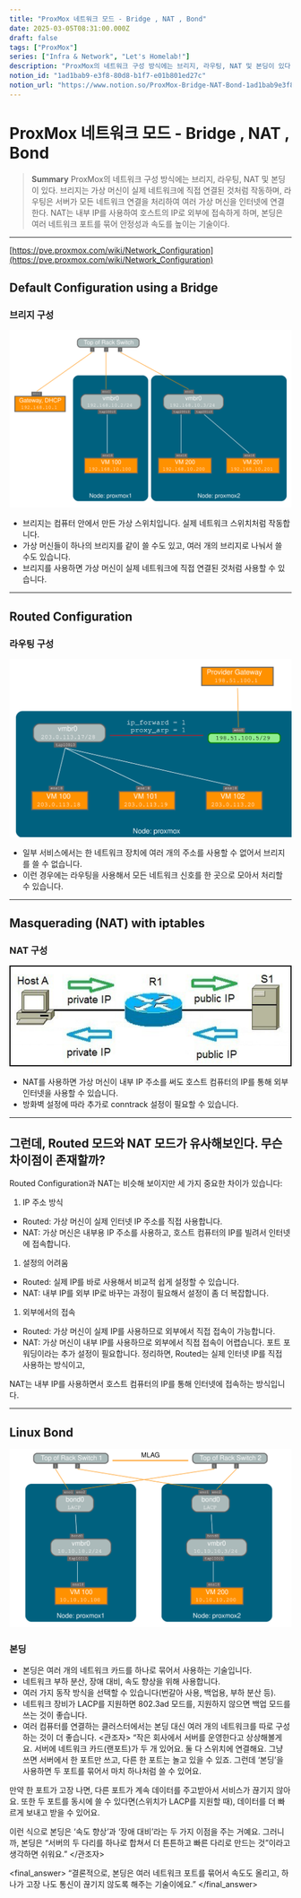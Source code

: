```yaml
---
title: "ProxMox 네트워크 모드 - Bridge , NAT , Bond"
date: 2025-03-05T08:31:00.000Z
draft: false
tags: ["ProxMox"]
series: ["Infra & Network", "Let's Homelab!"]
description: "ProxMox의 네트워크 구성 방식에는 브리지, 라우팅, NAT 및 본딩이 있다. 브리지는 가상 머신이 실제 네트워크에 직접 연결된 것처럼 작동하며, 라우팅은 서버가 모든 네트워크 연결을 처리하여 여러 가상 머신을 인터넷에 연결한다. NAT는 내부 IP를 사용하여 호스트의 IP로 외부에 접속하게 하며, 본딩은 여러 네트워크 포트를 묶어 안정성과 속도를 높이는 기술이다."
notion_id: "1ad1bab9-e3f8-80d8-b1f7-e01b801ed27c"
notion_url: "https://www.notion.so/ProxMox-Bridge-NAT-Bond-1ad1bab9e3f880d8b1f7e01b801ed27c"
---
```


# ProxMox 네트워크 모드 - Bridge , NAT , Bond

> **Summary**
> ProxMox의 네트워크 구성 방식에는 브리지, 라우팅, NAT 및 본딩이 있다. 브리지는 가상 머신이 실제 네트워크에 직접 연결된 것처럼 작동하며, 라우팅은 서버가 모든 네트워크 연결을 처리하여 여러 가상 머신을 인터넷에 연결한다. NAT는 내부 IP를 사용하여 호스트의 IP로 외부에 접속하게 하며, 본딩은 여러 네트워크 포트를 묶어 안정성과 속도를 높이는 기술이다.

---

[https://pve.proxmox.com/wiki/Network_Configuration](https://pve.proxmox.com/wiki/Network_Configuration)

## Default Configuration using a Bridge

### 브리지 구성

![Image](image_5d7fba8ff5d4.png)

- 브리지는 컴퓨터 안에서 만든 가상 스위치입니다. 실제 네트워크 스위치처럼 작동합니다.
- 가상 머신들이 하나의 브리지를 같이 쓸 수도 있고, 여러 개의 브리지로 나눠서 쓸 수도 있습니다.
- 브리지를 사용하면 가상 머신이 실제 네트워크에 직접 연결된 것처럼 사용할 수 있습니다.
---

## Routed Configuration

### 라우팅 구성

![Image](image_801941cf4a03.png)

- 일부 서비스에서는 한 네트워크 장치에 여러 개의 주소를 사용할 수 없어서 브리지를 쓸 수 없습니다.
- 이런 경우에는 라우팅을 사용해서 모든 네트워크 신호를 한 곳으로 모아서 처리할 수 있습니다.
---

## Masquerading (NAT) with iptables

### NAT 구성

![Image](image_634e47ece0f0.png)

- NAT를 사용하면 가상 머신이 내부 IP 주소를 써도 호스트 컴퓨터의 IP를 통해 외부 인터넷을 사용할 수 있습니다.
- 방화벽 설정에 따라 추가로 conntrack 설정이 필요할 수 있습니다.
---

## 그런데, Routed 모드와 NAT 모드가 유사해보인다. 무슨 차이점이 존재할까?

Routed Configuration과 NAT는 비슷해 보이지만 세 가지 중요한 차이가 있습니다:

1. IP 주소 방식
  - Routed: 가상 머신이 실제 인터넷 IP 주소를 직접 사용합니다.
  - NAT: 가상 머신은 내부용 IP 주소를 사용하고, 호스트 컴퓨터의 IP를 빌려서 인터넷에 접속합니다.
1. 설정의 어려움
  - Routed: 실제 IP를 바로 사용해서 비교적 쉽게 설정할 수 있습니다.
  - NAT: 내부 IP를 외부 IP로 바꾸는 과정이 필요해서 설정이 좀 더 복잡합니다.
1. 외부에서의 접속
  - Routed: 가상 머신이 실제 IP를 사용하므로 외부에서 직접 접속이 가능합니다.
  - NAT: 가상 머신이 내부 IP를 사용하므로 외부에서 직접 접속이 어렵습니다. 포트 포워딩이라는 추가 설정이 필요합니다.
정리하면, Routed는 실제 인터넷 IP를 직접 사용하는 방식이고, 

NAT는 내부 IP를 사용하면서 호스트 컴퓨터의 IP를 통해 인터넷에 접속하는 방식입니다.

---

## Linux Bond

![Image](image_e6f1cb9942cf.png)

### 본딩

- 본딩은 여러 개의 네트워크 카드를 하나로 묶어서 사용하는 기술입니다.
- 네트워크 부하 분산, 장애 대비, 속도 향상을 위해 사용합니다.
- 여러 가지 동작 방식을 선택할 수 있습니다(번갈아 사용, 백업용, 부하 분산 등).
- 네트워크 장비가 LACP를 지원하면 802.3ad 모드를, 지원하지 않으면 백업 모드를 쓰는 것이 좋습니다.
- 여러 컴퓨터를 연결하는 클러스터에서는 본딩 대신 여러 개의 네트워크를 따로 구성하는 것이 더 좋습니다.
<관조자> “작은 회사에서 서버를 운영한다고 상상해볼게요.
서버에 네트워크 카드(랜포트)가 두 개 있어요.
둘 다 스위치에 연결해요.
그냥 쓰면 서버에서 한 포트만 쓰고, 다른 한 포트는 놀고 있을 수 있죠.
그런데 ‘본딩’을 사용하면 두 포트를 묶어서 마치 하나처럼 쓸 수 있어요.

만약 한 포트가 고장 나면, 다른 포트가 계속 데이터를 주고받아서 서비스가 끊기지 않아요.
또한 두 포트를 동시에 쓸 수 있다면(스위치가 LACP를 지원할 때), 데이터를 더 빠르게 보내고 받을 수 있어요.

이런 식으로 본딩은 ‘속도 향상’과 ‘장애 대비’라는 두 가지 이점을 주는 거예요.
그러니까, 본딩은 “서버의 두 다리를 하나로 합쳐서 더 튼튼하고 빠른 다리로 만드는 것”이라고 생각하면 쉬워요.” </관조자>

<final_answer> “결론적으로, 본딩은 여러 네트워크 포트를 묶어서 속도도 올리고, 하나가 고장 나도 통신이 끊기지 않도록 해주는 기술이에요.”
</final_answer>

